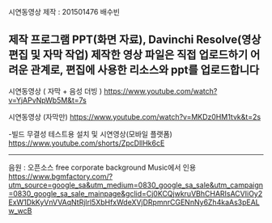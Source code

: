 시연동영상 제작 : 201501476 배수빈

제작 프로그램 PPT(화면 자료), Davinchi Resolve(영상 편집 및 자막 작업)
제작한 영상 파일은 직접 업로드하기 어려운 관계로, 편집에 사용한 리소스와 ppt를 업로드합니다
-----------------------------------------------------------------------------------

시연동영상 ( 자막 + 음성 더빙 ) https://www.youtube.com/watch?v=YjAPvNpWb5M&t=7s

시연동영상 (자막만) https://www.youtube.com/watch?v=MKDz0HM1tvk&t=2s

-빌드 무결성 테스트용 설치 및 시연영상(모바일 플랫폼) https://www.youtube.com/shorts/ZpcDllHk6cE

--------------------------------------------------------------------------------------
음원 : 오픈소스 free corporate background Music에서 인용
https://www.bgmfactory.com/?utm_source=google_sa&utm_medium=0830_google_sa_sale&utm_campaign=0830_google_sa_sale_mainpage&gclid=Cj0KCQjwkruVBhCHARIsACVIiOy2ExW1DkKyVnVVAqNtRjlrl5XbHfxWdeXVjDRpmnrCGENnNy6Zh4kaAs3pEALw_wcB
